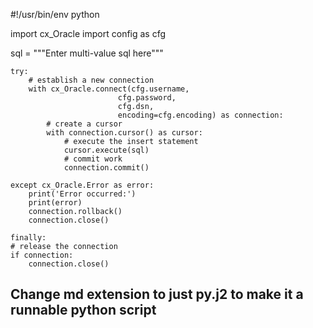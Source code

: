 #!/usr/bin/env python

import cx_Oracle
import config as cfg

sql = """Enter multi-value sql here"""

    try:
        # establish a new connection
        with cx_Oracle.connect(cfg.username,
                            cfg.password,
                            cfg.dsn,
                            encoding=cfg.encoding) as connection:
            # create a cursor
            with connection.cursor() as cursor:
                # execute the insert statement
                cursor.execute(sql)
                # commit work
                connection.commit()

    except cx_Oracle.Error as error:
        print('Error occurred:')
        print(error)
        connection.rollback()
        connection.close()

    finally:
    # release the connection
    if connection:
        connection.close()

## Change md extension to just py.j2 to make it a runnable python script